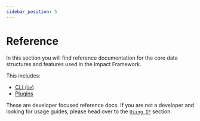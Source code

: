 ```yaml
---
sidebar_position: 5
---
```


# Reference

In this section you will find reference documentation for the core data structures and features used in the Impact Framework.

This includes:

- [CLI (`ie`)](cli.md)
- [Plugins](plugins.md)

These are developer focused reference docs. If you are not a developer and looking for usage guides, please head over to the [`Using IF`](../using-if/) section.
